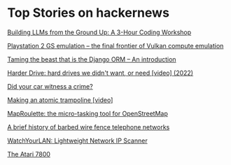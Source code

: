 # Top Stories on hackernews <br />
[Building LLMs from the Ground Up: A 3-Hour Coding Workshop](https://magazine.sebastianraschka.com/p/building-llms-from-the-ground-up)

[Playstation 2 GS emulation – the final frontier of Vulkan compute emulation](https://themaister.net/blog/2024/07/03/playstation-2-gs-emulation-the-final-frontier-of-vulkan-compute-emulation/)

[Taming the beast that is the Django ORM – An introduction](https://www.davidhang.com/blog/2024-09-01-taming-the-django-orm/)

[Harder Drive: hard drives we didn't want, or need [video] (2022)](http://tom7.org/harder/)

[Did your car witness a crime?](https://www.sfchronicle.com/crime/article/tesla-sentry-mode-police-evidence-19731000.php)

[Making an atomic trampoline [video]](https://www.youtube.com/watch?v=jLX1-tNnvEo)

[MapRoulette: the micro-tasking tool for OpenStreetMap](https://maproulette.org/)

[A brief history of barbed wire fence telephone networks](https://loriemerson.net/2024/08/31/a-brief-history-of-barbed-wire-fence-telephone-networks/)

[WatchYourLAN: Lightweight Network IP Scanner](https://github.com/aceberg/WatchYourLAN)

[The Atari 7800](https://www.goto10retro.com/p/inside-the-atari-7800)
